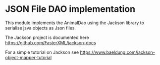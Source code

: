 # JSON File DAO implementation

This module implements the AnimalDao using the Jackson library to serialise jsva objects as Json files.

The Jackson project is documented here https://github.com/FasterXML/jackson-docs

For a simple tutorial on Jackson see https://www.baeldung.com/jackson-object-mapper-tutorial


